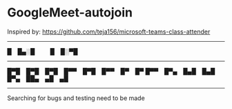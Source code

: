 # GoogleMeet-autojoin

Inspired by: https://github.com/teja156/microsoft-teams-class-attender

______
█ █▄░█   
█ █░▀█   
_____________________________
█▀█ █▀█ █▀█ █▀▀ █▀█ █▀▀ █▀ █▀
█▀▀ █▀▄ █▄█ █▄█ █▀▄ ██▄ ▄█ ▄█
_____________________________
Searching for bugs and testing need to be made
